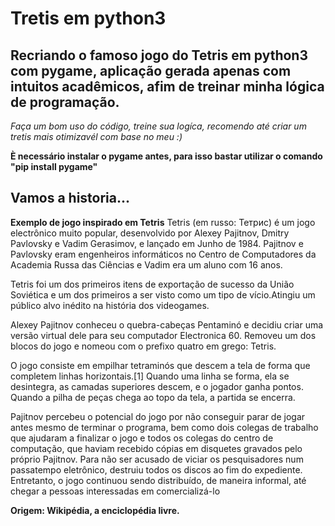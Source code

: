 # Tretis em python3

## Recriando o famoso jogo do Tetris em python3 com pygame, aplicação gerada apenas com intuitos acadêmicos, afim de treinar minha lógica de programação.

_Faça um bom uso do código, treine sua logíca, recomendo até criar um tretis mais otimizavél com base no meu :)_

**È necessário instalar o pygame antes, para isso bastar utilizar o comando "pip install pygame"**

## Vamos a historia...

**Exemplo de jogo inspirado em Tetris**
Tetris (em russo: Тетрис) é um jogo electrônico muito popular, desenvolvido por Alexey Pajitnov, Dmitry Pavlovsky e Vadim Gerasimov, e lançado em Junho de 1984. Pajitnov e Pavlovsky eram engenheiros informáticos no Centro de Computadores da Academia Russa das Ciências e Vadim era um aluno com 16 anos.

Tetris foi um dos primeiros itens de exportação de sucesso da União Soviética e um dos primeiros a ser visto como um tipo de vício.Atingiu um público alvo inédito na história dos videogames.

Alexey Pajitnov conheceu o quebra-cabeças Pentaminó e decidiu criar uma versão virtual dele para seu computador Electronica 60. Removeu um dos blocos do jogo e nomeou com o prefixo quatro em grego: Tetris.

O jogo consiste em empilhar tetraminós que descem a tela de forma que completem linhas horizontais.[1] Quando uma linha se forma, ela se desintegra, as camadas superiores descem, e o jogador ganha pontos. Quando a pilha de peças chega ao topo da tela, a partida se encerra.

Pajitnov percebeu o potencial do jogo por não conseguir parar de jogar antes mesmo de terminar o programa, bem como dois colegas de trabalho que ajudaram a finalizar o jogo e todos os colegas do centro de computação, que haviam recebido cópias em disquetes gravados pelo próprio Pajitnov. Para não ser acusado de viciar os pesquisadores num passatempo eletrônico, destruiu todos os discos ao fim do expediente. Entretanto, o jogo continuou sendo distribuído, de maneira informal, até chegar a pessoas interessadas em comercializá-lo

**Origem: Wikipédia, a enciclopédia livre.**


